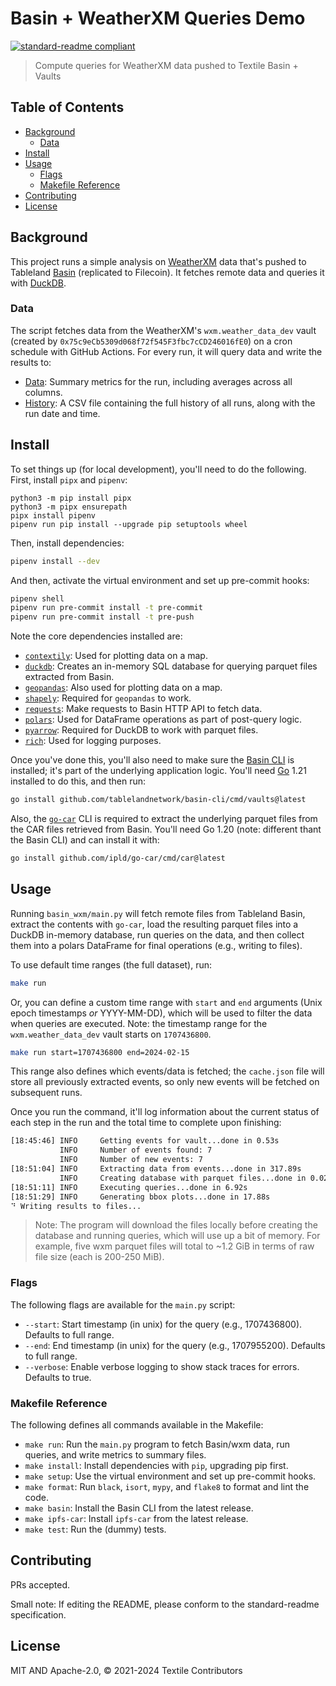 # Basin + WeatherXM Queries Demo

[![standard-readme compliant](https://img.shields.io/badge/standard--readme-OK-green.svg)](https://github.com/RichardLitt/standard-readme)

> Compute queries for WeatherXM data pushed to Textile Basin + Vaults

## Table of Contents

- [Background](#background)
  - [Data](#data)
- [Install](#install)
- [Usage](#usage)
  - [Flags](#flags)
  - [Makefile Reference](#makefile-reference)
- [Contributing](#contributing)
- [License](#license)

## Background

This project runs a simple analysis on [WeatherXM](https://weatherxm.com/) data that's pushed to Tableland [Basin](https://github.com/tablelandnetwork/basin-cli) (replicated to Filecoin). It fetches remote data and queries it with [DuckDB](https://duckdb.org).

### Data

The script fetches data from the WeatherXM's `wxm.weather_data_dev` vault (created by `0x75c9eCb5309d068f72f545F3fbc7cCD246016fE0`) on a cron schedule with GitHub Actions. For every run, it will query data and write the results to:

- [Data](./Data.md): Summary metrics for the run, including averages across all columns.
- [History](./history.csv): A CSV file containing the full history of all runs, along with the run date and time.

## Install

To set things up (for local development), you'll need to do the following. First, install `pipx` and `pipenv`:

```
python3 -m pip install pipx
python3 -m pipx ensurepath
pipx install pipenv
pipenv run pip install --upgrade pip setuptools wheel
```

Then, install dependencies:

```sh
pipenv install --dev
```

And then, activate the virtual environment and set up pre-commit hooks:

```sh
pipenv shell
pipenv run pre-commit install -t pre-commit
pipenv run pre-commit install -t pre-push
```

Note the core dependencies installed are:

- [`contextily`](https://contextily.readthedocs.io/en/latest/): Used for plotting data on a map.
- [`duckdb`](https://duckdb.org/docs/api/python/overview): Creates an in-memory SQL database for querying parquet files extracted from Basin.
- [`geopandas`](https://geopandas.org/en/stable/): Also used for plotting data on a map.
- [`shapely`](https://pypi.org/project/shapely/): Required for `geopandas` to work.
- [`requests`](https://pypi.org/project/requests/): Make requests to Basin HTTP API to fetch data.
- [`polars`](https://pola.rs/): Used for DataFrame operations as part of post-query logic.
- [`pyarrow`](https://pypi.org/project/pyarrow/): Required for DuckDB to work with parquet files.
- [`rich`](https://github.com/Textualize/rich): Used for logging purposes.

Once you've done this, you'll also need to make sure the [Basin CLI](https://github.com/tablelandnetwork/basin-cli) is installed; it's part of the underlying application logic. You'll need [Go](https://go.dev/doc/install) 1.21 installed to do this, and then run:

```sh
go install github.com/tablelandnetwork/basin-cli/cmd/vaults@latest
```

Also, the [`go-car`](https://github.com/ipld/go-car) CLI is required to extract the underlying parquet files from the CAR files retrieved from Basin. You'll need Go 1.20 (note: different thant the Basin CLI) and can install it with:

```sh
go install github.com/ipld/go-car/cmd/car@latest
```

## Usage

Running `basin_wxm/main.py` will fetch remote files from Tableland Basin, extract the contents with `go-car`, load the resulting parquet files into a DuckDB in-memory database, run queries on the data, and then collect them into a polars DataFrame for final operations (e.g., writing to files).

To use default time ranges (the full dataset), run:

```sh
make run
```

Or, you can define a custom time range with `start` and `end` arguments (Unix epoch timestamps _or_ YYYY-MM-DD), which will be used to filter the data when queries are executed. Note: the timestamp range for the `wxm.weather_data_dev` vault starts on `1707436800`.

```sh
make run start=1707436800 end=2024-02-15
```

This range also defines which events/data is fetched; the `cache.json` file will store all previously extracted events, so only new events will be fetched on subsequent runs.

Once you run the command, it'll log information about the current status of each step in the run and the total time to complete upon finishing:

```sh
[18:45:46] INFO     Getting events for vault...done in 0.53s
           INFO     Number of events found: 7
           INFO     Number of new events: 7
[18:51:04] INFO     Extracting data from events...done in 317.89s
           INFO     Creating database with parquet files...done in 0.02s
[18:51:11] INFO     Executing queries...done in 6.92s
[18:51:29] INFO     Generating bbox plots...done in 17.88s
⠙ Writing results to files...
```

> Note: The program will download the files locally before creating the database and running queries, which will use up a bit of memory. For example, five wxm parquet files will total to ~1.2 GiB in terms of raw file size (each is 200-250 MiB).

### Flags

The following flags are available for the `main.py` script:

- `--start`: Start timestamp (in unix) for the query (e.g., 1707436800). Defaults to full range.
- `--end`: End timestamp (in unix) for the query (e.g., 1707955200). Defaults to full range.
- `--verbose`: Enable verbose logging to show stack traces for errors. Defaults to true.

### Makefile Reference

The following defines all commands available in the Makefile:

- `make run`: Run the `main.py` program to fetch Basin/wxm data, run queries, and write metrics to summary files.
- `make install`: Install dependencies with `pip`, upgrading pip first.
- `make setup`: Use the virtual environment and set up pre-commit hooks.
- `make format`: Run `black`, `isort`, `mypy`, and `flake8` to format and lint the code.
- `make basin`: Install the Basin CLI from the latest release.
- `make ipfs-car`: Install `ipfs-car` from the latest release.
- `make test`: Run the (dummy) tests.

## Contributing

PRs accepted.

Small note: If editing the README, please conform to the standard-readme specification.

## License

MIT AND Apache-2.0, © 2021-2024 Textile Contributors
